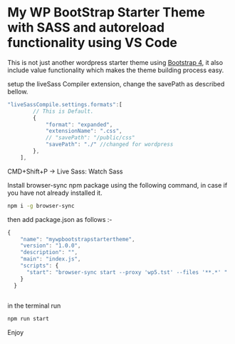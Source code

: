 # My WP BootStrap Starter Theme with SASS and autoreload functionality using VS Code 

This is not just another wordpress starter theme using [Bootstrap 4](https://getbootstrap.com/), it also include value functionality which makes the theme building process easy. 

setup the liveSass Compiler extension, change the savePath as described bellow.

```javascript
"liveSassCompile.settings.formats":[
        // This is Default.
        {
            "format": "expanded",
            "extensionName": ".css",
            // "savePath": "/public/css"
            "savePath": "./" //changed for wordpress
        },
    ],
```
CMD+Shift+P -> Live Sass: Watch Sass


Install browser-sync npm package using the following command, in case if you have not already installed it.

```bash
npm i -g browser-sync 
```

then add package.json as follows :-

```javascript
{
    "name": "mywpbootstrapstartertheme",
    "version": "1.0.0",
    "description": "",
    "main": "index.js",
    "scripts": {
      "start": "browser-sync start --proxy 'wp5.tst' --files '**.*' "
    }
  }
  
```

in the terminal run 

```bash
npm run start
```

Enjoy